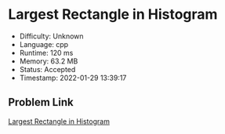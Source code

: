 # Largest Rectangle in Histogram

- Difficulty: Unknown
- Language: cpp
- Runtime: 120 ms
- Memory: 63.2 MB
- Status: Accepted
- Timestamp: 2022-01-29 13:39:17

## Problem Link
[Largest Rectangle in Histogram](https://leetcode.com/problems/largest-rectangle-in-histogram)

